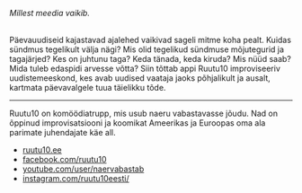 *Millest meedia vaikib.*<br><br>

Päevauudiseid kajastavad ajalehed vaikivad sageli mitme koha pealt. Kuidas sündmus tegelikult välja nägi? Mis olid tegelikud sündmuse mõjutegurid ja tagajärjed? Kes on juhtunu taga? Keda tänada, keda kiruda? Mis nüüd saab? Mida tuleb edaspidi arvesse võtta? Siin tõttab appi Ruutu10 improviseeriv uudistemeeskond, kes avab uudised vaataja jaoks põhjalikult ja ausalt, kartmata päevavalgele tuua täielikku tõde.

---
Ruutu10 on komöödiatrupp, mis usub naeru vabastavasse jõudu. Nad on õppinud improvisatsiooni ja koomikat Ameerikas ja Euroopas oma ala parimate juhendajate käe all.<br>

- [ruutu10.ee](http://ruutu10.ee)
- [facebook.com/ruutu10](https://www.facebook.com/ruutu10/)
- [youtube.com/user/naervabastab](https://www.youtube.com/user/naervabastab)
- [instagram.com/ruutu10eesti/](https://www.instagram.com/ruutu10eesti/)
